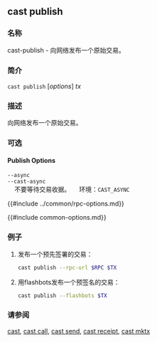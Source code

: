 ## cast publish

### 名称

cast-publish - 向网络发布一个原始交易。

### 简介

``cast publish`` [*options*] *tx*

### 描述

向网络发布一个原始交易。

### 可选

#### Publish Options

`--async`  
`--cast-async`  
&nbsp;&nbsp;&nbsp;&nbsp;不要等待交易收据。 
&nbsp;&nbsp;&nbsp;&nbsp;环境：`CAST_ASYNC`

{{#include ../common/rpc-options.md}}

{{#include common-options.md}}

### 例子

1. 发布一个预先签署的交易：
    ```sh
    cast publish --rpc-url $RPC $TX
    ```

2. 用flashbots发布一个预签名的交易：
    ```sh
    cast publish --flashbots $TX
    ```

### 请参阅

[cast](./cast.md), [cast call](./cast-call.md), [cast send](./cast-send.md), [cast receipt](./cast-receipt.md), [cast mktx](./cast-mktx.md)